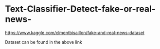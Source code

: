 # Text-Classifier-Detect-fake-or-real-news-

https://www.kaggle.com/clmentbisaillon/fake-and-real-news-dataset

Dataset can be found in the above link
